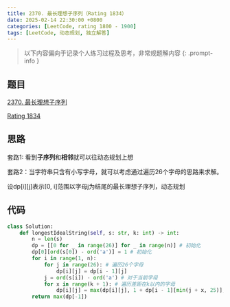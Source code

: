 ```yaml
---
title: 2370. 最长理想子序列（Rating 1834）
date: 2025-02-14 22:30:00 +0800
categories: [LeetCode, rating 1800 - 1900]
tags: [LeetCode, 动态规划, 独立解答]
---
```


> 以下内容偏向于记录个人练习过程及思考，非常规题解内容
{: .prompt-info }

## 题目

[2370. 最长理想子序列](https://leetcode.cn/problems/longest-ideal-subsequence/)

[Rating 1834](https://zerotrac.github.io/leetcode_problem_rating/#/)

## 思路

套路1: 看到**子序列**和**相邻**就可以往动态规划上想

套路2：当字符串只含有小写字母，就可以考虑通过遍历26个字母的思路来求解。

设dp[i][j]表示[0, i]范围以字母j为结尾的最长理想子序列，动态规划

## 代码

```python
class Solution:
    def longestIdealString(self, s: str, k: int) -> int:
        n = len(s)
        dp = [[0 for _ in range(26)] for _ in range(n)] # 初始化
        dp[0][ord(s[0]) - ord('a')] = 1 # 初始化
        for i in range(1, n):
            for j in range(26): # 遍历26个字母
                dp[i][j] = dp[i - 1][j]
            j = ord(s[i]) - ord('a') # 对于当前字母
            for x in range(k + 1): # 遍历差距在k以内的字母
                dp[i][j] = max(dp[i][j], 1 + dp[i - 1][min(j + x, 25)], 1 + dp[i - 1][max(j - x, 0)])
        return max(dp[-1])
```